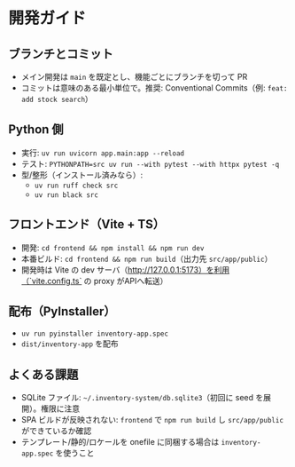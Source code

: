 # 開発ガイド

## ブランチとコミット
- メイン開発は `main` を既定とし、機能ごとにブランチを切って PR
- コミットは意味のある最小単位で。推奨: Conventional Commits（例: `feat: add stock search`）

## Python 側
- 実行: `uv run uvicorn app.main:app --reload`
- テスト: `PYTHONPATH=src uv run --with pytest --with httpx pytest -q`
- 型/整形（インストール済みなら）:
  - `uv run ruff check src`
  - `uv run black src`

## フロントエンド（Vite + TS）
- 開発: `cd frontend && npm install && npm run dev`
- 本番ビルド: `cd frontend && npm run build`（出力先 `src/app/public`）
- 開発時は Vite の dev サーバ（http://127.0.0.1:5173）を利用（`vite.config.ts` の proxy がAPIへ転送）

## 配布（PyInstaller）
- `uv run pyinstaller inventory-app.spec`
- `dist/inventory-app` を配布

## よくある課題
- SQLite ファイル: `~/.inventory-system/db.sqlite3`（初回に seed を展開）。権限に注意
- SPA ビルドが反映されない: `frontend` で `npm run build` し `src/app/public` ができているか確認
- テンプレート/静的/ロケールを onefile に同梱する場合は `inventory-app.spec` を使うこと

